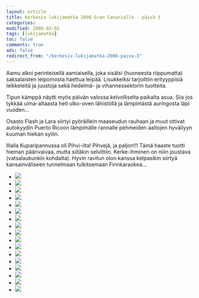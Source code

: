 ```yaml
--- 
layout: article 
title: Kerkesix lukijamatka 2008 Gran Canarialle - päivä 3 
categories: 
modified: 2008-03-02 
tags: [lukijamatka]
toc: false 
comments: true 
ads: false 
redirect_from: "/kerkesix-lukijamatka-2008-paiva-3" 
--- 
```


Aamu alkoi perinteisellä aamiaisella, joka sisälsi (huoneesta
riippumatta) saksalaisten leipomosta haettua leipää. Lisukkeiksi
tarjoiltiin erityyppisiä leikkeleitä ja juustoja sekä hedelmä- ja
vihannessektorin tuotteita.

Tipun kämppä näytti myös päivän valossa kelvolliselta paikalta asua.
Siis jos tykkää uima-altaasta heti ulko-oven lähistöllä ja lämpimästä
auringosta läpi vuoden...

Osasto Flash ja Lara siirtyi pyöräillein maaseudun rauhaan ja muut
ottivat autokyydin Puerto Ricoon lämpimälle rannalle pehmeiden aaltojen
hyväilyyn kuuman hiekan syliin.

Illalla Kuparipannussa oli Pihvi-ilta! Pihvejä, ja paljon!!! Tämä haaste
tuotti hieman päänvaivaa, mutta siitäkin selvittiin. Kerke-ihminen on
niiin joustava (vatsalaukunkin kohdalta). Hyvin ravitun olon kanssa
kelpasikin siirtyä kansainväliseen tunnelmaan tulkitsemaan
Finnkaraokea...

<div class="image-gallery">

-   [![](/Media/Default/ImageGalleries/kerkesix-lukijamatka-2008-paiva-3/Thumbnails/DSC_0355.JPG)](/Media/Default/ImageGalleries/kerkesix-lukijamatka-2008-paiva-3/DSC_0355.JPG)
-   [![](/Media/Default/ImageGalleries/kerkesix-lukijamatka-2008-paiva-3/Thumbnails/DSC_0356.JPG)](/Media/Default/ImageGalleries/kerkesix-lukijamatka-2008-paiva-3/DSC_0356.JPG)
-   [![](/Media/Default/ImageGalleries/kerkesix-lukijamatka-2008-paiva-3/Thumbnails/DSC_0365.JPG)](/Media/Default/ImageGalleries/kerkesix-lukijamatka-2008-paiva-3/DSC_0365.JPG)
-   [![](/Media/Default/ImageGalleries/kerkesix-lukijamatka-2008-paiva-3/Thumbnails/DSC_0371.JPG)](/Media/Default/ImageGalleries/kerkesix-lukijamatka-2008-paiva-3/DSC_0371.JPG)
-   [![](/Media/Default/ImageGalleries/kerkesix-lukijamatka-2008-paiva-3/Thumbnails/DSC_0379.JPG)](/Media/Default/ImageGalleries/kerkesix-lukijamatka-2008-paiva-3/DSC_0379.JPG)
-   [![](/Media/Default/ImageGalleries/kerkesix-lukijamatka-2008-paiva-3/Thumbnails/DSC_0385.JPG)](/Media/Default/ImageGalleries/kerkesix-lukijamatka-2008-paiva-3/DSC_0385.JPG)
-   [![](/Media/Default/ImageGalleries/kerkesix-lukijamatka-2008-paiva-3/Thumbnails/DSC_0388.JPG)](/Media/Default/ImageGalleries/kerkesix-lukijamatka-2008-paiva-3/DSC_0388.JPG)
-   [![](/Media/Default/ImageGalleries/kerkesix-lukijamatka-2008-paiva-3/Thumbnails/DSC_0402.JPG)](/Media/Default/ImageGalleries/kerkesix-lukijamatka-2008-paiva-3/DSC_0402.JPG)
-   [![](/Media/Default/ImageGalleries/kerkesix-lukijamatka-2008-paiva-3/Thumbnails/DSC_0403.JPG)](/Media/Default/ImageGalleries/kerkesix-lukijamatka-2008-paiva-3/DSC_0403.JPG)
-   [![](/Media/Default/ImageGalleries/kerkesix-lukijamatka-2008-paiva-3/Thumbnails/DSC_0404.JPG)](/Media/Default/ImageGalleries/kerkesix-lukijamatka-2008-paiva-3/DSC_0404.JPG)
-   [![](/Media/Default/ImageGalleries/kerkesix-lukijamatka-2008-paiva-3/Thumbnails/DSC_0417.JPG)](/Media/Default/ImageGalleries/kerkesix-lukijamatka-2008-paiva-3/DSC_0417.JPG)
-   [![](/Media/Default/ImageGalleries/kerkesix-lukijamatka-2008-paiva-3/Thumbnails/DSC_0423.JPG)](/Media/Default/ImageGalleries/kerkesix-lukijamatka-2008-paiva-3/DSC_0423.JPG)
-   [![](/Media/Default/ImageGalleries/kerkesix-lukijamatka-2008-paiva-3/Thumbnails/DSC_0464.JPG)](/Media/Default/ImageGalleries/kerkesix-lukijamatka-2008-paiva-3/DSC_0464.JPG)
-   [![](/Media/Default/ImageGalleries/kerkesix-lukijamatka-2008-paiva-3/Thumbnails/DSC_0487.JPG)](/Media/Default/ImageGalleries/kerkesix-lukijamatka-2008-paiva-3/DSC_0487.JPG)
-   [![](/Media/Default/ImageGalleries/kerkesix-lukijamatka-2008-paiva-3/Thumbnails/DSC_0491.JPG)](/Media/Default/ImageGalleries/kerkesix-lukijamatka-2008-paiva-3/DSC_0491.JPG)
-   [![](/Media/Default/ImageGalleries/kerkesix-lukijamatka-2008-paiva-3/Thumbnails/DSC_0494.JPG)](/Media/Default/ImageGalleries/kerkesix-lukijamatka-2008-paiva-3/DSC_0494.JPG)
-   [![](/Media/Default/ImageGalleries/kerkesix-lukijamatka-2008-paiva-3/Thumbnails/DSC_0508.JPG)](/Media/Default/ImageGalleries/kerkesix-lukijamatka-2008-paiva-3/DSC_0508.JPG)

</div>
